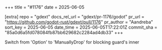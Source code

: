+++
title = "#1176"
date = 2025-06-05

[extra]
repo = "gdext"
docs_rel_url = "gdext/pr-1176/godot"
pr_url = "https://github.com/godot-rust/gdext/pull/1176"
pr_author = "Aandreba"
sort_key = 2025-06-05
date_time = 2025-06-05T17:22:01Z
commit_sha = "85a0d6a5fd078084fb87bb629682c2284ad4db33"
+++

Switch from 'Option' to 'ManuallyDrop' for blocking guard's inner
